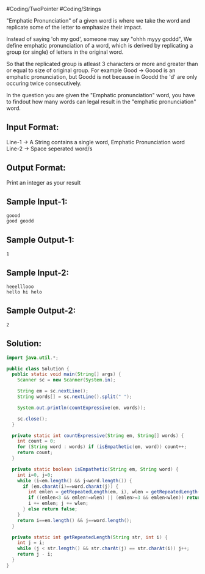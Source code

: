 #Coding/TwoPointer #Coding/Strings 

"Emphatic Pronunciation" of a given word is where we take the word and replicate some of the letter to emphasize their impact.

Instead of saying 'oh my god', someone may say "ohhh myyy goddd", We define emphatic pronunciation of a word, which is derived by replicating a group (or single) of letters in the original word. 

So that the replicated group is atleast 3 characters or more and greater than or equal to size of original group. 
For example Good -> Goood is an emphatic pronunciation, but Goodd is not because in Goodd the 'd' are only occuring twice consecutively.
 
In the question you are given the "Emphatic pronunciation" word, you have to findout how many words can legal result in the "emphatic pronunciation" word.

Input Format:
-------------
Line-1 -> A String contains a single word, Emphatic Pronunciation word
Line-2 -> Space seperated word/s

Output Format:
--------------
Print an integer as your result


Sample Input-1:
---------------
```
goood
good goodd
```

Sample Output-1:
----------------
```
1
```


Sample Input-2:
---------------
```
heeelllooo
hello hi helo
```

Sample Output-2:
----------------
```
2
```

## Solution:

```java
import java.util.*;

public class Solution {
  public static void main(String[] args) {
    Scanner sc = new Scanner(System.in);

    String em = sc.nextLine();
    String words[] = sc.nextLine().split(" ");

    System.out.println(countExpressive(em, words));

    sc.close();
  }

  private static int countExpressive(String em, String[] words) {
    int count = 0;
    for (String word : words) if (isEmpathetic(em, word)) count++;
    return count;
  }

  private static boolean isEmpathetic(String em, String word) {
    int i=0, j=0;
    while (i<em.length() && j<word.length()) {
      if (em.charAt(i)==word.charAt(j)) {
        int emlen = getRepeatedLength(em, i), wlen = getRepeatedLength(word, j);
        if ((emlen<3 && emlen!=wlen) || (emlen>=3 && emlen<wlen)) return false;
        i += emlen; j += wlen;
      } else return false;
    }
    return i==em.length() && j==word.length();
  }

  private static int getRepeatedLength(String str, int i) {
    int j = i;
    while (j < str.length() && str.charAt(j) == str.charAt(i)) j++;
    return j - i;
  }
}
```

